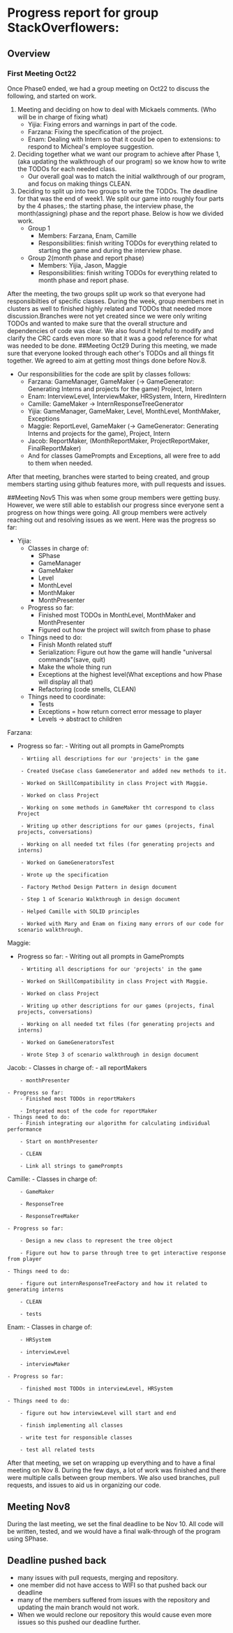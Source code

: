 # Progress report for group StackOverflowers:

## Overview
### First Meeting Oct22
Once Phase0 ended, we had a group meeting on Oct22 to discuss the following, and started on work.

1. Meeting and deciding on how to deal with Mickaels comments. (Who will be in charge of fixing what)
    - Yijia: Fixing errors and warnings in part of the code.
    - Farzana: Fixing the specification of the project.
    - Enam: Dealing with Intern so that it could be open to extensions: to respond to Micheal's employee suggestion.
2. Deciding together what we want our program to achieve after Phase 1, (aka updating the walkthrough of our program) so we know how to write the TODOs for each needed class.
    - Our overall goal was to match the initial walkthrough of our program, and focus on making things CLEAN.
3. Deciding  to split up into two groups to write the TODOs. The deadline for that was the end of week1. We split our game into roughly four parts by the 4 phases,: the starting phase, the interview phase, the month(assigning) phase and the report phase. Below is how we divided work.
    - Group 1
        - Members: Farzana, Enam, Camille
        - Responsibilities: finish writing TODOs for everything related to starting the game and during the interview phase.
    - Group 2(month phase and report phase)
        - Members: Yijia, Jason, Maggie
        - Responsibilities: finish writing TODOs for everything related to month phase and report phase.

After the meeting, the two groups split up work so that everyone had responsibilties of specific classes. During the week, group members met in clusters as well to finished highly related and TODOs that needed more discussion.Branches were not yet created since we were only writing TODOs and wanted to make sure that the overall structure and dependencies of code was clear.
We also found it helpful to modify and clarify the CRC cards even more so that it was a good reference for what was needed to be done.
##Meeting Oct29
During this meeting, we made sure that everyone looked through each other's TODOs and all things fit together. We agreed to aim at getting most things done before Nov.8.
- Our responsibilities for the code are split by classes follows:
    - Farzana: GameManager, GameMaker (-> GameGenerator: Generating Interns and projects for the game) Project, Intern
    - Enam: InterviewLevel, InterviewMaker, HRSystem, Intern, HiredIntern
    - Camille: GameMaker -> InternResponseTreeGenerator
    - Yijia: GameManager, GameMaker, Level, MonthLevel, MonthMaker, Exceptions
    - Maggie: ReportLevel, GameMaker (-> GameGenerator: Generating Interns and projects for the game), Project, Intern
    - Jacob: ReportMaker, (MonthReportMaker, ProjectReportMaker, FinalReportMaker)
    - And for classes GamePrompts and Exceptions, all were free to add to them when needed.

After that meeting, branches were started to being created, and group members starting using github features more, with pull requests and issues.

##Meeting Nov5
This was when some group members were getting busy. However, we were still able to establish our progress since everyone sent a progress on how things were going. All group members were actively reaching out and resolving issues as we went.
Here was the progress so far:
- Yijia:
    - Classes in charge of:
        - SPhase
        - GameManager
        - GameMaker
        - Level
        - MonthLevel
        - MonthMaker
        - MonthPresenter
    - Progress so far:
        - Finished most TODOs in MonthLevel, MonthMaker and MonthPresenter
        - Figured out how the project will switch from phase to phase
    - Things need to do:
        - Finish Month related stuff
        - Serialization: Figure out how the game will handle "universal commands"(save, quit)
        - Make the whole thing run
        - Exceptions at the highest level(What exceptions and how Phase will display all that)
        - Refactoring (code smells, CLEAN)
    - Things need to coordinate:
        - Tests
        - Exceptions = how return correct error message to player
        - Levels -> abstract to children
        
Farzana: 
- Progress so far:
       - Writing out all prompts in GamePrompts
       
       - Wrtiing all descriptions for our 'projects' in the game 
       
       - Created UseCase class GameGenerator and added new methods to it. 
       
       - Worked on SkillCompatibility in class Project with Maggie. 
       
       - Worked on class Project 
       
       - Working on some methods in GameMaker tht correspond to class Project
       
       - Writing up other descriptions for our games (projects, final projects, conversations)
       
       - Working on all needed txt files (for generating projects and interns)
       
       - Worked on GameGeneratorsTest
       
       - Wrote up the specification
       
       - Factory Method Design Pattern in design document 

       - Step 1 of Scenario Walkthrough in design document 
       
       - Helped Camille with SOLID principles 
       
       - Worked with Mary and Enam on fixing many errors of our code for scenario walkthrough. 

Maggie:
- Progress so far:
       - Writing out all prompts in GamePrompts

       - Wrtiting all descriptions for our 'projects' in the game
       
       - Worked on SkillCompatibility in class Project with Maggie.

       - Worked on class Project  
      
       - Writing up other descriptions for our games (projects, final projects, conversations)
       
       - Working on all needed txt files (for generating projects and interns)
       
       - Worked on GameGeneratorsTest
       
       - Wrote Step 3 of scenario walkthrough in design document 

Jacob:
    - Classes in charge of:
        - all reportMakers
       
        - monthPresenter
        
    - Progress so far:
        - Finished most TODOs in reportMakers
        
        - Intgrated most of the code for reportMaker
    - Things need to do:
        - Finish integrating our algorithm for calculating individual performance
        
        - Start on monthPresenter
        
        - CLEAN
        
        - Link all strings to gamePrompts

Camille:
    - Classes in charge of:
    
        - GameMaker
        
        - ResponseTree
       
        - ResponseTreeMaker
        
    - Progress so far:
    
        - Design a new class to represent the tree object
        
        - Figure out how to parse through tree to get interactive response from player
        
    - Things need to do:
    
        - figure out internResponseTreeFactory and how it related to generating interns
        
        - CLEAN
        
        - tests


Enam:
    - Classes in charge of:
    
        - HRSystem
        
        - interviewLevel
        
        - interviewMaker
        
    - Progress so far:
    
        - finished most TODOs in interviewLevel, HRSystem
        
    - Things need to do:
    
        - figure out how interviewLevel will start and end
        
        - finish implementing all classes
        
        - write test for responsible classes
        
        - test all related tests

After that meeting, we set on wrapping up everything and to have a final meeting on Nov 8. During the few days, a lot of work was finished and there were multiple calls between group members. We also used branches, pull requests, and issues to aid us in organizing our code.
## Meeting Nov8
During the last meeting, we set the final deadline to be Nov 10. All code will be written, tested, and we would have a final walk-through of the program using SPhase.
## Deadline pushed back 
- many issues with pull requests, merging and repository.
- one member did not have access to WIFI so that pushed back our deadline 
- many of the members suffered from issues with the repository and updating the main branch would not work. 
- When we would reclone our repository this would cause even more issues so this pushed our deadline further. 
